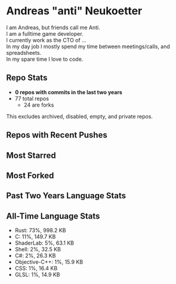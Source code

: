 
# Andreas "anti" Neukoetter

I am Andreas, but friends call me Anti.  
I am a fulltime game developer.  
I currently work as the CTO of ...  
In my day job I mostly spend my time between meetings/calls, and spreadsheets.  
In my spare time I love to code.  

## Repo Stats
- **0 repos with commits in the last two years**
- 77 total repos
  - 24 are forks

This excludes archived, disabled, empty, and private repos.

## Repos with Recent Pushes


## Most Starred


## Most Forked


## Past Two Years Language Stats


## All-Time Language Stats
- Rust: 73%, 998.2 KB
- C: 11%, 149.7 KB
- ShaderLab: 5%, 63.1 KB
- Shell: 2%, 32.5 KB
- C#: 2%, 26.3 KB
- Objective-C++: 1%, 15.9 KB
- CSS: 1%, 16.4 KB
- GLSL: 1%, 14.9 KB

